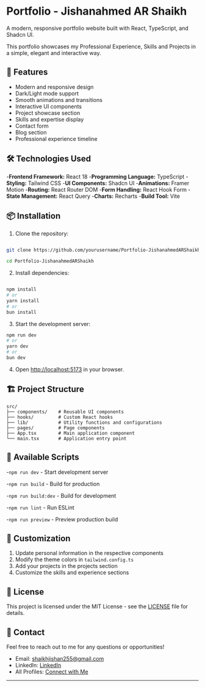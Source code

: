 # Portfolio - Jishanahmed AR Shaikh

A modern, responsive portfolio website built with React, TypeScript, and Shadcn UI.

This portfolio showcases my Professional Experience, Skills and Projects in a simple, elegant and interactive way.

## 🚀 Features

- Modern and responsive design
- Dark/Light mode support
- Smooth animations and transitions
- Interactive UI components
- Project showcase section
- Skills and expertise display
- Contact form
- Blog section
- Professional experience timeline

## 🛠️ Technologies Used

-**Frontend Framework:** React 18
-**Programming Language:** TypeScript
-**Styling:** Tailwind CSS
-**UI Components:** Shadcn UI
-**Animations:** Framer Motion
-**Routing:** React Router DOM
-**Form Handling:** React Hook Form
-**State Management:** React Query
-**Charts:** Recharts
-**Build Tool:** Vite

## 📦 Installation

1. Clone the repository:

```bash

git clone https://github.com/yourusername/Portfolio-JishanahmedARShaikh.git

cd Portfolio-JishanahmedARShaikh

```

2. Install dependencies:

```bash

npm install
# or
yarn install
# or
bun install

```

3. Start the development server:

```bash
npm run dev
# or
yarn dev
# or
bun dev
```

4. Open [http://localhost:5173](http://localhost:5173) in your browser.

## 🏗️ Project Structure

```
src/
├── components/    # Reusable UI components
├── hooks/         # Custom React hooks
├── lib/           # Utility functions and configurations
├── pages/         # Page components
├── App.tsx        # Main application component
└── main.tsx       # Application entry point
```

## 📝 Available Scripts

-`npm run dev` - Start development server

-`npm run build` - Build for production

-`npm run build:dev` - Build for development

-`npm run lint` - Run ESLint

-`npm run preview` - Preview production build

## 🎨 Customization

1. Update personal information in the respective components
2. Modify the theme colors in `tailwind.config.ts`
3. Add your projects in the projects section
4. Customize the skills and experience sections

## 📄 License

This project is licensed under the MIT License - see the [LICENSE](LICENSE) file for details.

## 🤝 Contact

Feel free to reach out to me for any questions or opportunities!

- Email: [shaikhjishan255@gmail.com](mailto:shaikhjishan255@gmail.com)
- LinkedIn: [LinkedIn](https://www.linkedin.com/in/jishanahmedshaikh)
- All Profiles: [Connect with Me](https://linktr.ee/jishanahmedshaikh)

---